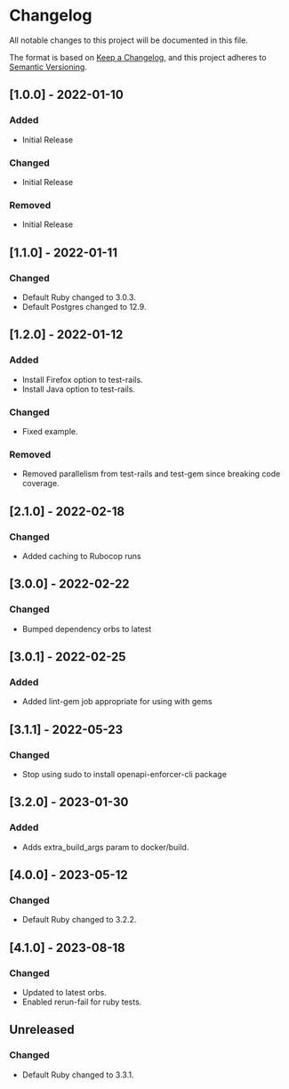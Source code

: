 # Changelog

All notable changes to this project will be documented in this file.

The format is based on [Keep a Changelog](https://keepachangelog.com/en/1.0.0/),
and this project adheres to [Semantic Versioning](https://semver.org/spec/v2.0.0.html).

## [1.0.0] - 2022-01-10

### Added

- Initial Release

### Changed

- Initial Release

### Removed

- Initial Release

## [1.1.0] - 2022-01-11

### Changed

- Default Ruby changed to 3.0.3.
- Default Postgres changed to 12.9.

## [1.2.0] - 2022-01-12

### Added

- Install Firefox option to test-rails.
- Install Java option to test-rails.

### Changed

- Fixed example.

### Removed

- Removed parallelism from test-rails and test-gem since breaking code coverage.

## [2.1.0] - 2022-02-18

### Changed

- Added caching to Rubocop runs

## [3.0.0] - 2022-02-22

### Changed

- Bumped dependency orbs to latest

## [3.0.1] - 2022-02-25

### Added

- Added lint-gem job appropriate for using with gems

## [3.1.1] - 2022-05-23

### Changed

- Stop using sudo to install openapi-enforcer-cli package

## [3.2.0] - 2023-01-30

### Added

- Adds extra_build_args param to docker/build.

## [4.0.0] - 2023-05-12

### Changed

- Default Ruby changed to 3.2.2.

## [4.1.0] - 2023-08-18

### Changed

- Updated to latest orbs.
- Enabled rerun-fail for ruby tests.

## Unreleased

### Changed

- Default Ruby changed to 3.3.1.
